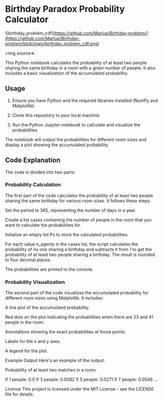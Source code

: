 # Birthday Paradox Probability Calculator

![birthday_problem_cdf](https://github.com/Marlup/Birthday-problem/](https://github.com/Marlup/Birthday-problem/blob/main/birthday_problem_cdf.png)

<img source=>

This Python notebook calculates the probability of at least two people sharing the same birthday in a room with a given number of people. It also includes a basic visualization of the accumulated probability.

## Usage

1. Ensure you have Python and the required libraries installed (NumPy and Matplotlib).

2. Clone this repository to your local machine.

3. Run the Python Jupyter notebook to calculate and visualize the probabilities

The notebook will output the probabilities for different room sizes and display a plot showing the accumulated probability.

## Code Explanation

The code is divided into two parts:

### Probability Calculation

The first part of the code calculates the probability of at least two people sharing the same birthday for various room sizes. It follows these steps:

Set the period to 365, representing the number of days in a year.

Create a list cases containing the number of people in the room that you want to calculate the probabilities for.

Initialize an empty list Ps to store the calculated probabilities.

For each value n_agents in the cases list, the script calculates the probability of no one sharing a birthday and subtracts it from 1 to get the probability of at least two people sharing a birthday. The result is rounded to four decimal places.

The probabilities are printed to the console.

### Probability Visualization

The second part of the code visualizes the accumulated probability for different room sizes using Matplotlib. It includes:

A line plot of the accumulated probability.

Red dots on the plot indicating the probabilities when there are 23 and 41 people in the room.

Annotations showing the exact probabilities at those points.

Labels for the x and y axes.

A legend for the plot.

Example Output
Here's an example of the output:

Probability of at least two matches in a room:

If 1 people: 0.0
If 3 people: 0.0082
If 5 people: 0.0271
If 7 people: 0.0546
...

License
This project is licensed under the MIT License - see the LICENSE file for details.
